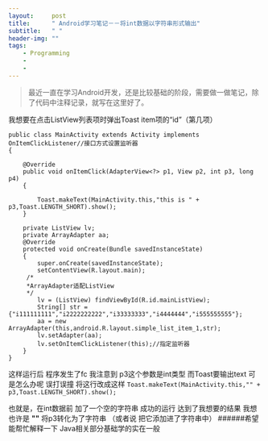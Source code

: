 ```yaml
---
layout:     post
title:      " Android学习笔记－－将int数据以字符串形式输出"
subtitle:   " "
header-img: ""
tags:
    - Programming
    - 
    - 
---
```



>最近一直在学习Android开发，还是比较基础的阶段，需要做一做笔记，除了代码中注释记录，就写在这里好了。

我想要在点击ListView列表项时弹出Toast item项的“id”（第几项）

```
public class MainActivity extends Activity implements OnItemClickListener//接口方式设置监听器
{

	@Override
	public void onItemClick(AdapterView<?> p1, View p2, int p3, long p4)
	{
		
		Toast.makeText(MainActivity.this,"this is " + p3,Toast.LENGTH_SHORT).show();
	}

	private ListView lv;
	private ArrayAdapter aa;
    @Override
    protected void onCreate(Bundle savedInstanceState)
    {
        super.onCreate(savedInstanceState);
        setContentView(R.layout.main);
     /*
     *ArrayAdapter适配ListView
     */
		lv = (ListView) findViewById(R.id.mainListView);
		String[] str = {"i111111111","i2222222222","i33333333","i4444444","i555555555"};
		aa = new ArrayAdapter(this,android.R.layout.simple_list_item_1,str);
		lv.setAdapter(aa);
		lv.setOnItemClickListener(this);//指定监听器
    }
}
```
这样运行后 程序发生了fc
我注意到 p3这个参数是int类型 而Toast要输出text
可是怎么办呢
误打误撞
将这行改成这样
`Toast.makeText(MainActivity.this,"" + p3,Toast.LENGTH_SHORT).show();`

也就是，在int数据前 加了一个空的字符串
成功的运行 达到了我想要的结果
我想 也许是  __""__  将p3转化为了字符串 （或者说 把它添加进了字符串中）
######希望能帮忙解释一下 Java相关部分基础学的实在一般
